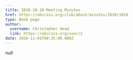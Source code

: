 ```yaml
---
title: 2010-10-20 Meeting Minutes 
href: https://ubccsss.org/club/about/minutes/2010/1020
type: Book page
author:
  username: Christopher Head
  link: https://ubccsss.org/user/2
date: 2010-11-01T00:35:00.000Z
---
```


null